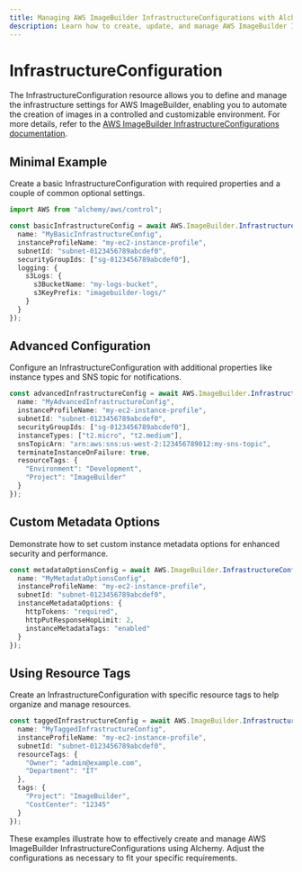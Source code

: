 ```yaml
---
title: Managing AWS ImageBuilder InfrastructureConfigurations with Alchemy
description: Learn how to create, update, and manage AWS ImageBuilder InfrastructureConfigurations using Alchemy Cloud Control.
---
```


# InfrastructureConfiguration

The InfrastructureConfiguration resource allows you to define and manage the infrastructure settings for AWS ImageBuilder, enabling you to automate the creation of images in a controlled and customizable environment. For more details, refer to the [AWS ImageBuilder InfrastructureConfigurations documentation](https://docs.aws.amazon.com/imagebuilder/latest/userguide/).

## Minimal Example

Create a basic InfrastructureConfiguration with required properties and a couple of common optional settings.

```ts
import AWS from "alchemy/aws/control";

const basicInfrastructureConfig = await AWS.ImageBuilder.InfrastructureConfiguration("basicConfig", {
  name: "MyBasicInfrastructureConfig",
  instanceProfileName: "my-ec2-instance-profile",
  subnetId: "subnet-0123456789abcdef0",
  securityGroupIds: ["sg-0123456789abcdef0"],
  logging: {
    s3Logs: {
      s3BucketName: "my-logs-bucket",
      s3KeyPrefix: "imagebuilder-logs/"
    }
  }
});
```

## Advanced Configuration

Configure an InfrastructureConfiguration with additional properties like instance types and SNS topic for notifications.

```ts
const advancedInfrastructureConfig = await AWS.ImageBuilder.InfrastructureConfiguration("advancedConfig", {
  name: "MyAdvancedInfrastructureConfig",
  instanceProfileName: "my-ec2-instance-profile",
  subnetId: "subnet-0123456789abcdef0",
  securityGroupIds: ["sg-0123456789abcdef0"],
  instanceTypes: ["t2.micro", "t2.medium"],
  snsTopicArn: "arn:aws:sns:us-west-2:123456789012:my-sns-topic",
  terminateInstanceOnFailure: true,
  resourceTags: {
    "Environment": "Development",
    "Project": "ImageBuilder"
  }
});
```

## Custom Metadata Options

Demonstrate how to set custom instance metadata options for enhanced security and performance.

```ts
const metadataOptionsConfig = await AWS.ImageBuilder.InfrastructureConfiguration("metadataOptionsConfig", {
  name: "MyMetadataOptionsConfig",
  instanceProfileName: "my-ec2-instance-profile",
  subnetId: "subnet-0123456789abcdef0",
  instanceMetadataOptions: {
    httpTokens: "required",
    httpPutResponseHopLimit: 2,
    instanceMetadataTags: "enabled"
  }
});
```

## Using Resource Tags

Create an InfrastructureConfiguration with specific resource tags to help organize and manage resources.

```ts
const taggedInfrastructureConfig = await AWS.ImageBuilder.InfrastructureConfiguration("taggedConfig", {
  name: "MyTaggedInfrastructureConfig",
  instanceProfileName: "my-ec2-instance-profile",
  subnetId: "subnet-0123456789abcdef0",
  resourceTags: {
    "Owner": "admin@example.com",
    "Department": "IT"
  },
  tags: {
    "Project": "ImageBuilder",
    "CostCenter": "12345"
  }
});
``` 

These examples illustrate how to effectively create and manage AWS ImageBuilder InfrastructureConfigurations using Alchemy. Adjust the configurations as necessary to fit your specific requirements.